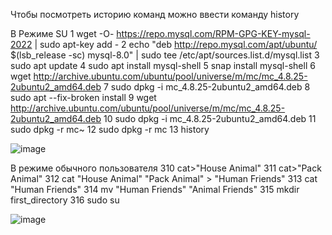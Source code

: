 Чтобы посмотреть историю команд можно ввести команду history 

В Режиме SU 
    1  wget -O- https://repo.mysql.com/RPM-GPG-KEY-mysql-2022 | sudo apt-key add -
    2  echo "deb http://repo.mysql.com/apt/ubuntu/ $(lsb_release -sc) mysql-8.0" | sudo tee /etc/apt/sources.list.d/mysql.list
    3  sudo apt update 
    4  sudo apt install mysql-shell
    5  snap install mysql-shell 
    6  wget http://archive.ubuntu.com/ubuntu/pool/universe/m/mc/mc_4.8.25-2ubuntu2_amd64.deb
    7  sudo dpkg -i mc_4.8.25-2ubuntu2_amd64.deb
    8  sudo apt --fix-broken install
    9  wget http://archive.ubuntu.com/ubuntu/pool/universe/m/mc/mc_4.8.25-2ubuntu2_amd64.deb
   10  sudo dpkg -i mc_4.8.25-2ubuntu2_amd64.deb
   11  sudo dpkg -r mc~
   12  sudo dpkg -r mc
   13  history

![image](https://github.com/user-attachments/assets/0447dfc7-c13d-4fe2-8969-44d2beaa15ca)

В режиме обычного пользователя 
  310  cat>"House Animal"
  311  cat>"Pack Animal"
  312  cat "House Animal" "Pack Animal" > "Human Friends"
  313  cat "Human Friends"
  314  mv "Human Friends" "Animal Friends"
  315  mkdir first_directory
  316  sudo su

![image](https://github.com/user-attachments/assets/6e2ddd9b-e39c-4f94-808a-9f1f6ab022aa)
